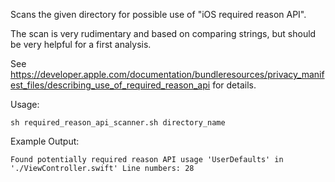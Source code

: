 Scans the given directory for possible use of "iOS required reason API". 

The scan is very rudimentary and based on comparing strings, but should be very helpful for a first analysis.

See https://developer.apple.com/documentation/bundleresources/privacy_manifest_files/describing_use_of_required_reason_api for details.

Usage:

`sh required_reason_api_scanner.sh directory_name`

Example Output:

`Found potentially required reason API usage 'UserDefaults' in './ViewController.swift'
Line numbers: 28`
